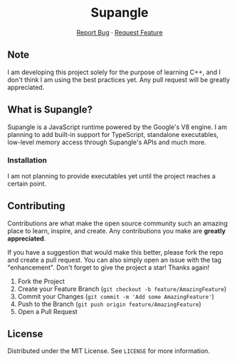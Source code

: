 <a name="readme-top"></a>

<br />
<div align="center">

  <h1 align="center">Supangle</h1>

  <p align="center">
    <a href="https://github.com/SpongeBed81/supangle/issues">Report Bug</a>
    ·
    <a href="https://github.com/SpongeBed81/supangle/issues">Request Feature</a>
  </p>
</div>

## Note
I am developing this project solely for the purpose of learning C++, and I don't think I am using the best practices yet. Any pull request will be greatly appreciated.

## What is Supangle?
Supangle is a JavaScript runtime powered by the Google's V8 engine. I am planning to add built-in support for TypeScript, standalone executables, low-level memory access through Supangle's APIs and much more. 

### Installation
I am not planning to provide executables yet until the project reaches a certain point.

## Contributing

Contributions are what make the open source community such an amazing place to learn, inspire, and create. Any contributions you make are **greatly appreciated**.

If you have a suggestion that would make this better, please fork the repo and create a pull request. You can also simply open an issue with the tag "enhancement".
Don't forget to give the project a star! Thanks again!

1. Fork the Project
2. Create your Feature Branch (`git checkout -b feature/AmazingFeature`)
3. Commit your Changes (`git commit -m 'Add some AmazingFeature'`)
4. Push to the Branch (`git push origin feature/AmazingFeature`)
5. Open a Pull Request

## License

Distributed under the MIT License. See `LICENSE` for more information.